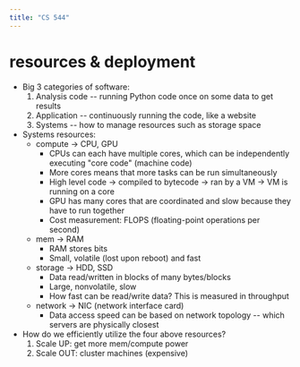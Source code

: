 ```yaml
---
title: "CS 544"
---
```


# resources & deployment

- Big 3 categories of software:
    1. Analysis code -- running Python code once on some data to get results
    2. Application -- continuously running the code, like a website
    3. Systems -- how to manage resources such as storage space
- Systems resources:
    - compute -> CPU, GPU
        - CPUs can each have multiple cores, which can be independently executing "core code" (machine code)
        - More cores means that more tasks can be run simultaneously
        - High level code -> compiled to bytecode -> ran by a VM -> VM is running on a core
        - GPU has many cores that are coordinated and slow because they have to run together
        - Cost measurement: FLOPS (floating-point operations per second)
    - mem -> RAM
        - RAM stores bits
        - Small, volatile (lost upon reboot) and fast
    - storage -> HDD, SSD
        - Data read/written in blocks of many bytes/blocks
        - Large, nonvolatile, slow
        - How fast can be read/write data? This is measured in throughput
    - network -> NIC (network interface card)
        - Data access speed can be based on network topology -- which servers are physically closest
- How do we efficiently utilize the four above resources?
    1. Scale UP: get more mem/compute power
    2. Scale OUT: cluster machines (expensive)

